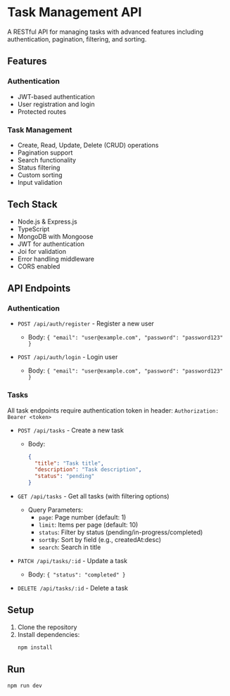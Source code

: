 # Task Management API

A RESTful API for managing tasks with advanced features including authentication, pagination, filtering, and sorting.

## Features

### Authentication
- JWT-based authentication
- User registration and login
- Protected routes

### Task Management
- Create, Read, Update, Delete (CRUD) operations
- Pagination support
- Search functionality
- Status filtering
- Custom sorting
- Input validation

## Tech Stack

- Node.js & Express.js
- TypeScript
- MongoDB with Mongoose
- JWT for authentication
- Joi for validation
- Error handling middleware
- CORS enabled

## API Endpoints

### Authentication
- `POST /api/auth/register` - Register a new user
  - Body: `{ "email": "user@example.com", "password": "password123" }`

- `POST /api/auth/login` - Login user
  - Body: `{ "email": "user@example.com", "password": "password123" }`

### Tasks
All task endpoints require authentication token in header: `Authorization: Bearer <token>`

- `POST /api/tasks` - Create a new task
  - Body: 
    ```json
    {
      "title": "Task title",
      "description": "Task description",
      "status": "pending"
    }
    ```

- `GET /api/tasks` - Get all tasks (with filtering options)
  - Query Parameters:
    - `page`: Page number (default: 1)
    - `limit`: Items per page (default: 10)
    - `status`: Filter by status (pending/in-progress/completed)
    - `sortBy`: Sort by field (e.g., createdAt:desc)
    - `search`: Search in title

- `PATCH /api/tasks/:id` - Update a task
  - Body: `{ "status": "completed" }`

- `DELETE /api/tasks/:id` - Delete a task

## Setup

1. Clone the repository
2. Install dependencies:
   ```bash
   npm install
   ```

## Run

```bash
npm run dev
```
